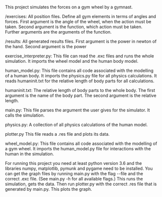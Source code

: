 This project simulates the forces on a gym wheel by a gymnast.

/exercises:
    All position files.
    Define all gym elements in terms of angles and forces.
        First argument is the angle of the wheel, when the action must be taken.
        Second argument is the function, which action must be taken.
        Further arguments are the arguments of the function.

/results:
    All generated results files.
        First argument is the power in newton of the hand.
        Second argument is the power

exercise_interpreter.py:
     This file can read the .exc files and runs the whole simulation.
     It imports the wheel model and the human body model.

human_model.py:
    This file contains all code associated with the modelling of a human body.
    It imports the physics.py file for all physics calculations.
    It reads humaninit.txt for the relative length of body parts for all calculations.

humaninit.txt:
    The relative length of body parts to the whole body.
    The first argument is the name of the body part.
    The second argument is the relative length.

main.py:
    This file parses the argument the user gives for the simulator.
    It calls the simulation.

physics.py:
     A collection of all physics calculations of the human model.

plotter.py
    This file reads a .res file and plots its data.

wheel_model.py:
    This file contains all code associated with the modelling of a gym wheel.
    It imports the human_model.py file for interactions with the human in the simulation.

For running this project you need at least python version 3.6 and the libraries
numpy, matplotlib, pymunk and pygame need to be installed.
You can get the graph files by running main.py with the flag --file and the
correct .exc file. (See main.py -h for all available flags.)
This runs the simulation, gets the data.
Then run plotter.py with the correct .res file that is generated by main.py.
This plots the graph.
